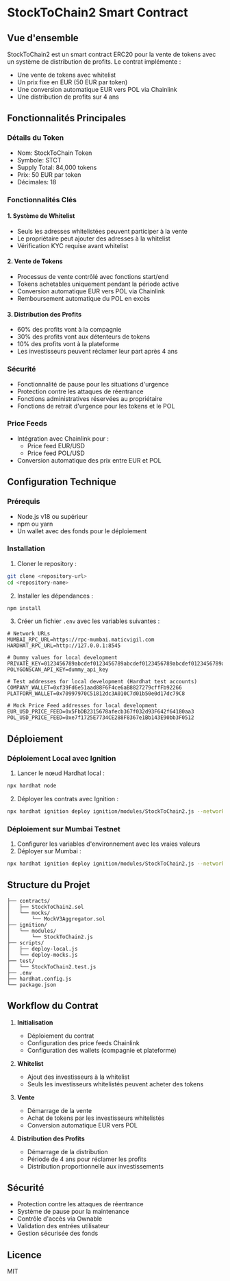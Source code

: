 # StockToChain2 Smart Contract

## Vue d'ensemble
StockToChain2 est un smart contract ERC20 pour la vente de tokens avec un système de distribution de profits. Le contrat implémente :
- Une vente de tokens avec whitelist
- Un prix fixe en EUR (50 EUR par token)
- Une conversion automatique EUR vers POL via Chainlink
- Une distribution de profits sur 4 ans

## Fonctionnalités Principales

### Détails du Token
- Nom: StockToChain Token
- Symbole: STCT
- Supply Total: 84,000 tokens
- Prix: 50 EUR par token
- Décimales: 18

### Fonctionnalités Clés

#### 1. Système de Whitelist
- Seuls les adresses whitelistées peuvent participer à la vente
- Le propriétaire peut ajouter des adresses à la whitelist
- Vérification KYC requise avant whitelist

#### 2. Vente de Tokens
- Processus de vente contrôlé avec fonctions start/end
- Tokens achetables uniquement pendant la période active
- Conversion automatique EUR vers POL via Chainlink
- Remboursement automatique du POL en excès

#### 3. Distribution des Profits
- 60% des profits vont à la compagnie
- 30% des profits vont aux détenteurs de tokens
- 10% des profits vont à la plateforme
- Les investisseurs peuvent réclamer leur part après 4 ans

### Sécurité
- Fonctionnalité de pause pour les situations d'urgence
- Protection contre les attaques de réentrance
- Fonctions administratives réservées au propriétaire
- Fonctions de retrait d'urgence pour les tokens et le POL

### Price Feeds
- Intégration avec Chainlink pour :
  - Price feed EUR/USD
  - Price feed POL/USD
- Conversion automatique des prix entre EUR et POL

## Configuration Technique

### Prérequis
- Node.js v18 ou supérieur
- npm ou yarn
- Un wallet avec des fonds pour le déploiement

### Installation
1. Cloner le repository :
```bash
git clone <repository-url>
cd <repository-name>
```

2. Installer les dépendances :
```bash
npm install
```

3. Créer un fichier `.env` avec les variables suivantes :
```env
# Network URLs
MUMBAI_RPC_URL=https://rpc-mumbai.maticvigil.com
HARDHAT_RPC_URL=http://127.0.0.1:8545

# Dummy values for local development
PRIVATE_KEY=0123456789abcdef0123456789abcdef0123456789abcdef0123456789abcdef
POLYGONSCAN_API_KEY=dummy_api_key

# Test addresses for local development (Hardhat test accounts)
COMPANY_WALLET=0xf39Fd6e51aad88F6F4ce6aB8827279cffFb92266
PLATFORM_WALLET=0x70997970C51812dc3A010C7d01b50e0d17dc79C8

# Mock Price Feed addresses for local development
EUR_USD_PRICE_FEED=0x5FbDB2315678afecb367f032d93F642f64180aa3
POL_USD_PRICE_FEED=0xe7f1725E7734CE288F8367e1Bb143E90bb3F0512
```

## Déploiement

### Déploiement Local avec Ignition
1. Lancer le nœud Hardhat local :
```bash
npx hardhat node
```

2. Déployer les contrats avec Ignition :
```bash
npx hardhat ignition deploy ignition/modules/StockToChain2.js --network localhost
```

### Déploiement sur Mumbai Testnet
1. Configurer les variables d'environnement avec les vraies valeurs
2. Déployer sur Mumbai :
```bash
npx hardhat ignition deploy ignition/modules/StockToChain2.js --network mumbai
```

## Structure du Projet
```
├── contracts/
│   ├── StockToChain2.sol
│   └── mocks/
│       └── MockV3Aggregator.sol
├── ignition/
│   └── modules/
│       └── StockToChain2.js
├── scripts/
│   ├── deploy-local.js
│   └── deploy-mocks.js
├── test/
│   └── StockToChain2.test.js
├── .env
├── hardhat.config.js
└── package.json
```

## Workflow du Contrat

1. **Initialisation**
   - Déploiement du contrat
   - Configuration des price feeds Chainlink
   - Configuration des wallets (compagnie et plateforme)

2. **Whitelist**
   - Ajout des investisseurs à la whitelist
   - Seuls les investisseurs whitelistés peuvent acheter des tokens

3. **Vente**
   - Démarrage de la vente
   - Achat de tokens par les investisseurs whitelistés
   - Conversion automatique EUR vers POL

4. **Distribution des Profits**
   - Démarrage de la distribution
   - Période de 4 ans pour réclamer les profits
   - Distribution proportionnelle aux investissements

## Sécurité
- Protection contre les attaques de réentrance
- Système de pause pour la maintenance
- Contrôle d'accès via Ownable
- Validation des entrées utilisateur
- Gestion sécurisée des fonds

## Licence
MIT 